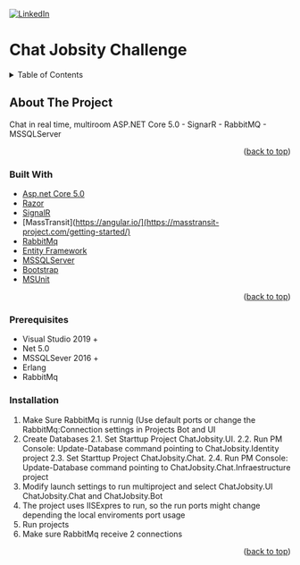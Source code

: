 <div id="top"></div>

<!-- PROJECT SHIELDS -->
[![LinkedIn][linkedin-shield]][linkedin-url]

<h1>Chat Jobsity Challenge</h1>
<!-- TABLE OF CONTENTS -->
<details>
  <summary>Table of Contents</summary>
  <ol>
    <li>
      <a href="#about-the-project">About The Project</a>
      <ul>
        <li><a href="#built-with">Built With</a></li>
      </ul>
    </li>
    <li>
      <a href="#getting-started">Getting Started</a>
      <ul>
        <li><a href="#prerequisites">Prerequisites</a></li>
        <li><a href="#installation">Installation</a></li>
      </ul>
    </li>   
  </ol>
</details>

<!-- ABOUT THE PROJECT -->
## About The Project

Chat in real time, multiroom
ASP.NET Core 5.0 - SignarR - RabbitMQ - MSSQLServer

<p align="right">(<a href="#top">back to top</a>)</p>


### Built With

* [Asp.net Core 5.0](https://docs.microsoft.com/en-us/aspnet/core/introduction-to-aspnet-core?view=aspnetcore-5.0)
* [Razor]([https://reactjs.org/](https://docs.microsoft.com/en-us/aspnet/core/razor-pages/?view=aspnetcore-5.0&tabs=visual-studio))
* [SignalR]([https://vuejs.org/](https://docs.microsoft.com/en-us/aspnet/core/signalr/introduction?view=aspnetcore-5.0))
* [MassTransit](https://angular.io/](https://masstransit-project.com/getting-started/)
* [RabbitMq](https://www.rabbitmq.com/#getstarted)
* [Entity Framework](https://docs.microsoft.com/en-us/aspnet/core/data/ef-mvc/intro?view=aspnetcore-6.0)
* [MSSQLServer](https://www.microsoft.com/es-es/sql-server/sql-server-downloads)
* [Bootstrap](https://getbootstrap.com/)
* [MSUnit](https://docs.microsoft.com/en-us/dotnet/core/testing/unit-testing-with-mstest)

<p align="right">(<a href="#top">back to top</a>)</p>

### Prerequisites

- Visual Studio 2019 +
- Net 5.0
- MSSQLSever 2016 +
- Erlang
- RabbitMq


### Installation

1. Make Sure RabbitMq is runnig (Use default ports or change the RabbitMq:Connection settings in Projects Bot and UI
2. Create Databases
  2.1. Set Starttup Project ChatJobsity.UI. 
  2.2. Run PM Console: Update-Database command pointing to ChatJobsity.Identity project
  2.3. Set Starttup Project ChatJobsity.Chat. 
  2.4. Run PM Console: Update-Database command pointing to ChatJobsity.Chat.Infraestructure project
4. Modify launch settings to run multiproject and select ChatJobsity.UI ChatJobsity.Chat and ChatJobsity.Bot
5. The project uses IISExpres to run, so the run ports might change depending the local enviroments port usage
6. Run projects
7. Make sure RabbitMq receive 2 connections

<p align="right">(<a href="#top">back to top</a>)</p>


<!-- MARKDOWN LINKS & IMAGES -->
<!-- https://www.markdownguide.org/basic-syntax/#reference-style-links -->

[linkedin-shield]: https://img.shields.io/badge/-LinkedIn-black.svg?style=for-the-badge&logo=linkedin&colorB=555
[linkedin-url]: www.linkedin.com/in/joaquín-mejía-muñoz-8bb261186
[product-screenshot]: images/screenshot.png
